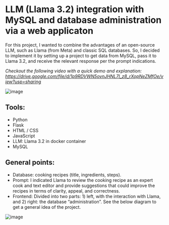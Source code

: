 # LLM (Llama 3.2) integration with MySQL and database administration via a web applicaton

For this project, I wanted to combine the advantages of an open-source LLM, such as Llama (from Meta) and classic SQL databases. So, I decided to implement it by setting up a project to get data from MySQL, pass it to Llama 3.2, and receive the relevant response per the prompt indications.

*Checkout the following video with a quick demo and explanation: https://drive.google.com/file/d/1p9RDVWN5ovnJHNL7I_z8_rXopNeZMfOe/view?usp=sharing*

![image](https://github.com/user-attachments/assets/84610526-8bff-4c9c-bb61-0323bb44ed5c)

## Tools:

- Python
- Flask
- HTML / CSS
- JavaScript
- LLM: Llama 3.2 in docker container
- MySQL

## General points:

- Database: cooking recipes (title, ingredients, steps).
- Prompt: I indicated Llama to review the cooking recipe as an expert cook and text editor and provide suggestions that could improve the recipes in terms of clarity, appeal, and correctness.
- Frontend: Divided into two parts: 1) left, with the interaction with Llama, and 2) right: the database “administration”. See the below diagram to get a general idea of the project.

![image](https://github.com/user-attachments/assets/34bb3141-f5e7-4a40-aeff-d278d7d5cb45)


